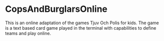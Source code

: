 # CopsAndBurglarsOnline
This is an online adaptation of the games Tjuv Och Polis for kids. The game is a text based card game played in the terminal with capabilities to define teams and play online.
